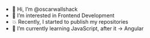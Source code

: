 - 👋 Hi, I’m @oscarwallshack
- 👀 I’m interested in Frontend Development
- 💥 Recently, I started to publish my repositories
- 🌱 I’m currently learning JavaScript, after it -> Angular
